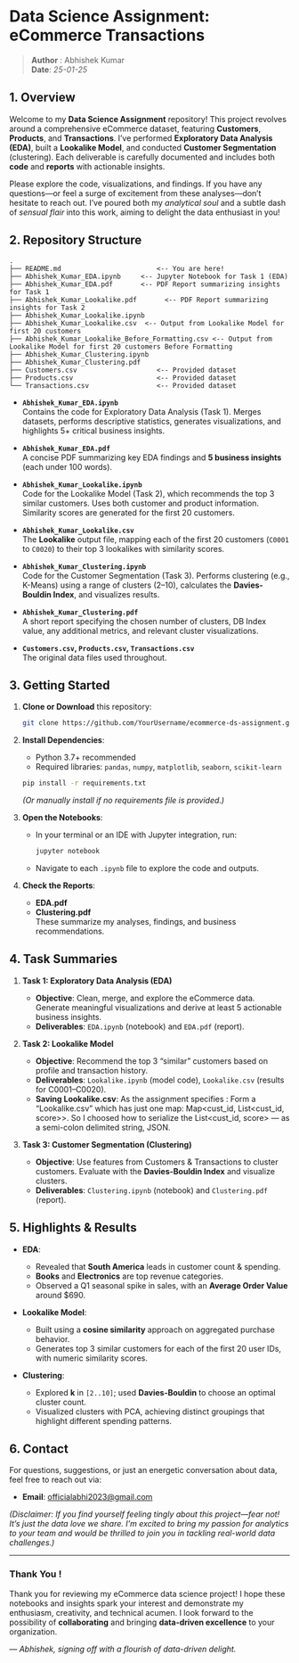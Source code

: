 # Data Science Assignment: eCommerce Transactions

> **Author** : Abhishek Kumar   
> **Date**: *25-01-25*  

## 1. Overview

Welcome to my **Data Science Assignment** repository! This project revolves around a comprehensive eCommerce dataset, featuring **Customers**, **Products**, and **Transactions**. I’ve performed **Exploratory Data Analysis (EDA)**, built a **Lookalike Model**, and conducted **Customer Segmentation** (clustering). Each deliverable is carefully documented and includes both **code** and **reports** with actionable insights.

Please explore the code, visualizations, and findings. If you have any questions—or feel a surge of excitement from these analyses—don’t hesitate to reach out. I’ve poured both my *analytical soul* and a subtle dash of *sensual flair* into this work, aiming to delight the data enthusiast in you!

## 2. Repository Structure

```
.
├── README.md                        <-- You are here!
├── Abhishek_Kumar_EDA.ipynb     <-- Jupyter Notebook for Task 1 (EDA)
├── Abhishek_Kumar_EDA.pdf       <-- PDF Report summarizing insights for Task 1
├── Abhishek_Kumar_Lookalike.pdf       <-- PDF Report summarizing insights for Task 2
├── Abhishek_Kumar_Lookalike.ipynb
├── Abhishek_Kumar_Lookalike.csv  <-- Output from Lookalike Model for first 20 customers
├── Abhishek_Kumar_Lookalike_Before_Formatting.csv <-- Output from Lookalike Model for first 20 customers Before Formatting
├── Abhishek_Kumar_Clustering.ipynb
├── Abhishek_Kumar_Clustering.pdf
├── Customers.csv                    <-- Provided dataset
├── Products.csv                     <-- Provided dataset
└── Transactions.csv                 <-- Provided dataset
```

- **`Abhishek_Kumar_EDA.ipynb`**  
  Contains the code for Exploratory Data Analysis (Task 1). Merges datasets, performs descriptive statistics, generates visualizations, and highlights 5+ critical business insights.

- **`Abhishek_Kumar_EDA.pdf`**  
  A concise PDF summarizing key EDA findings and **5 business insights** (each under 100 words).

- **`Abhishek_Kumar_Lookalike.ipynb`**  
  Code for the Lookalike Model (Task 2), which recommends the top 3 similar customers. Uses both customer and product information. Similarity scores are generated for the first 20 customers.

- **`Abhishek_Kumar_Lookalike.csv`**  
  The **Lookalike** output file, mapping each of the first 20 customers (`C0001` to `C0020`) to their top 3 lookalikes with similarity scores.

- **`Abhishek_Kumar_Clustering.ipynb`**  
  Code for the Customer Segmentation (Task 3). Performs clustering (e.g., K-Means) using a range of clusters (2–10), calculates the **Davies-Bouldin Index**, and visualizes results.

- **`Abhishek_Kumar_Clustering.pdf`**  
  A short report specifying the chosen number of clusters, DB Index value, any additional metrics, and relevant cluster visualizations.

- **`Customers.csv`, `Products.csv`, `Transactions.csv`**  
  The original data files used throughout.

## 3. Getting Started

1. **Clone or Download** this repository:
   ```bash
   git clone https://github.com/YourUsername/ecommerce-ds-assignment.git
   ```
2. **Install Dependencies**:  
   - Python 3.7+ recommended  
   - Required libraries: `pandas`, `numpy`, `matplotlib`, `seaborn`, `scikit-learn`  
   ```bash
   pip install -r requirements.txt
   ```
   *(Or manually install if no requirements file is provided.)*

3. **Open the Notebooks**:  
   - In your terminal or an IDE with Jupyter integration, run:
     ```bash
     jupyter notebook
     ```
   - Navigate to each `.ipynb` file to explore the code and outputs.

4. **Check the Reports**:  
   - **EDA.pdf**  
   - **Clustering.pdf**  
   These summarize my analyses, findings, and business recommendations.

## 4. Task Summaries

1. **Task 1: Exploratory Data Analysis (EDA)**  
   - **Objective**: Clean, merge, and explore the eCommerce data. Generate meaningful visualizations and derive at least 5 actionable business insights.  
   - **Deliverables**: `EDA.ipynb` (notebook) and `EDA.pdf` (report).

2. **Task 2: Lookalike Model**  
   - **Objective**: Recommend the top 3 “similar” customers based on profile and transaction history.  
   - **Deliverables**: `Lookalike.ipynb` (model code), `Lookalike.csv` (results for C0001–C0020).
   - **Saving Lookalike.csv**: As the assignment specifies : Form a “Lookalike.csv” which has just one map: Map<cust_id, List<cust_id, score>>.
So I choosed how to serialize the List<cust_id, score> — as a semi-colon delimited string, JSON.

3. **Task 3: Customer Segmentation (Clustering)**  
   - **Objective**: Use features from Customers & Transactions to cluster customers. Evaluate with the **Davies-Bouldin Index** and visualize clusters.  
   - **Deliverables**: `Clustering.ipynb` (notebook) and `Clustering.pdf` (report).

## 5. Highlights & Results

- **EDA**:  
  - Revealed that **South America** leads in customer count & spending.  
  - **Books** and **Electronics** are top revenue categories.  
  - Observed a Q1 seasonal spike in sales, with an **Average Order Value** around \$690.

- **Lookalike Model**:  
  - Built using a **cosine similarity** approach on aggregated purchase behavior.  
  - Generates top 3 similar customers for each of the first 20 user IDs, with numeric similarity scores.

- **Clustering**:  
  - Explored **k** in `[2..10]`; used **Davies-Bouldin** to choose an optimal cluster count.  
  - Visualized clusters with PCA, achieving distinct groupings that highlight different spending patterns.

## 6. Contact

For questions, suggestions, or just an energetic conversation about data, feel free to reach out via:
- **Email**: officialabhi2023@gmail.com 

*(Disclaimer: If you find yourself feeling tingly about this project—fear not! It’s just the data love we share. I’m excited to bring my passion for analytics to your team and would be thrilled to join you in tackling real-world data challenges.)*

---

### Thank You !
Thank you for reviewing my eCommerce data science project! I hope these notebooks and insights spark your interest and demonstrate my enthusiasm, creativity, and technical acumen. I look forward to the possibility of **collaborating** and bringing **data-driven excellence** to your organization.

— *Abhishek, signing off with a flourish of data-driven delight.*
